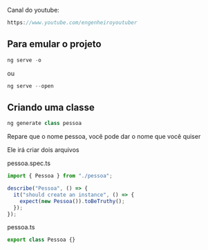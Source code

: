 Canal do youtube:

```js
https://www.youtube.com/engenheiroyoutuber
```

## Para emular o projeto

```js
ng serve -o
```

ou

```js
ng serve --open
```

## Criando uma classe

```js
ng generate class pessoa
```

Repare que o nome pessoa, você pode dar o nome que você quiser

Ele irá criar dois arquivos

pessoa.spec.ts

```js
import { Pessoa } from "./pessoa";

describe("Pessoa", () => {
  it("should create an instance", () => {
    expect(new Pessoa()).toBeTruthy();
  });
});
```

pessoa.ts

```js
export class Pessoa {}
```
